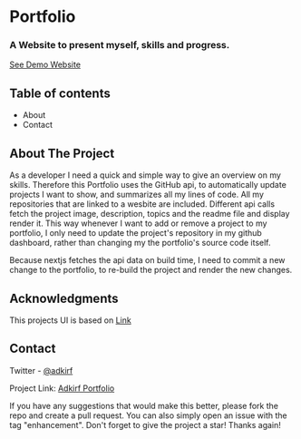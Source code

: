 # Portfolio

### A Website to present myself, skills and progress. 


[See Demo Website](https://portfolio-v2-nu-ivory.vercel.app)

## Table of contents
* About
* Contact


## About The Project

As a developer I need a quick and simple way to give an overview on my skills. Therefore this Portfolio uses the GitHub api, to automatically update  projects I want to show, and summarizes all my lines of code. All my repositories that are linked to a wesbite are included. Different api calls fetch the project image, description, topics and the readme file and display render it. This way whenever I want to add or remove a project to my portfolio, I only need to update the project's repository in my github dashboard, rather than changing my the portfolio's source code itself. 

Because nextjs fetches the api data on build time, I need to commit a new change to the portfolio, to re-build the project and render the new changes. 

## Acknowledgments

This projects UI is based on [Link](https://www.youtube.com/watch?v=CMx51wpd7g4)
  
     

## Contact

Twitter - [@adkirf](https://twitter.com/adkirf)

Project Link: [Adkirf Portfolio](https://portfolio-v2-nu-ivory.vercel.app/)



If you have any suggestions that would make this better, please fork the repo and create a pull request. You can also simply open an issue with the tag "enhancement".
Don't forget to give the project a star! Thanks again!

